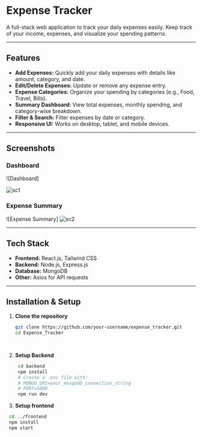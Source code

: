 # Expense Tracker

A full-stack web application to track your daily expenses easily. Keep track of your income, expenses, and visualize your spending patterns.

---

## Features

- **Add Expenses:** Quickly add your daily expenses with details like amount, category, and date.
- **Edit/Delete Expenses:** Update or remove any expense entry.
- **Expense Categories:** Organize your spending by categories (e.g., Food, Travel, Bills).
- **Summary Dashboard:** View total expenses, monthly spending, and category-wise breakdown.
- **Filter & Search:** Filter expenses by date or category.
- **Responsive UI:** Works on desktop, tablet, and mobile devices.

---

## Screenshots

### Dashboard
![Dashboard]

![sc1](https://github.com/user-attachments/assets/abd25e94-d80e-4c14-b628-22948354a679)




### Expense Summary
![Expense Summary]
![sc2](https://github.com/user-attachments/assets/1946e4b0-b204-470c-819e-57c15b0b9609)


---

## Tech Stack

- **Frontend:** React.js, Tailwind CSS
- **Backend:** Node.js, Express.js
- **Database:** MongoDB
- **Other:** Axios for API requests

---

## Installation & Setup

1. **Clone the repository**
   ```bash
   git clone https://github.com/your-username/expense_tracker.git
   cd Expense_Tracker

 
2. **Setup Backend**
   ```bash
    cd backend
    npm install
    # Create a .env file with:
    # MONGO_URI=your_mongodb_connection_string
    # PORT=5000
    npm run dev

3.  **Setup frontend**
   ```bash
    cd ../frontend
    npm install
    npm start

   
